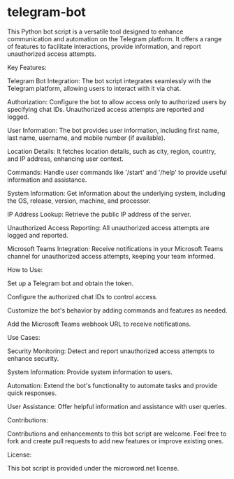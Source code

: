# telegram-bot

This Python bot script is a versatile tool designed to enhance communication and automation on the Telegram platform. It offers a range of features to facilitate interactions, provide information, and report unauthorized access attempts.

Key Features:

Telegram Bot Integration: The bot script integrates seamlessly with the Telegram platform, allowing users to interact with it via chat.

Authorization: Configure the bot to allow access only to authorized users by specifying chat IDs. Unauthorized access attempts are reported and logged.

User Information: The bot provides user information, including first name, last name, username, and mobile number (if available).

Location Details: It fetches location details, such as city, region, country, and IP address, enhancing user context.

Commands: Handle user commands like '/start' and '/help' to provide useful information and assistance.

System Information: Get information about the underlying system, including the OS, release, version, machine, and processor.

IP Address Lookup: Retrieve the public IP address of the server.

Unauthorized Access Reporting: All unauthorized access attempts are logged and reported.

Microsoft Teams Integration: Receive notifications in your Microsoft Teams channel for unauthorized access attempts, keeping your team informed.

How to Use:

Set up a Telegram bot and obtain the token.

Configure the authorized chat IDs to control access.

Customize the bot's behavior by adding commands and features as needed.

Add the Microsoft Teams webhook URL to receive notifications.

Use Cases:

Security Monitoring: Detect and report unauthorized access attempts to enhance security.

System Information: Provide system information to users.

Automation: Extend the bot's functionality to automate tasks and provide quick responses.

User Assistance: Offer helpful information and assistance with user queries.

Contributions:

Contributions and enhancements to this bot script are welcome. Feel free to fork and create pull requests to add new features or improve existing ones.

License:

This bot script is provided under the microword.net license.

